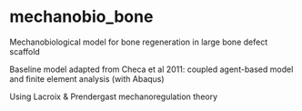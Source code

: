# mechanobio_bone

Mechanobiological model for bone regeneration in large bone defect scaffold

Baseline model adapted from Checa et al 2011: coupled agent-based model and finite element analysis (with Abaqus)

Using Lacroix & Prendergast mechanoregulation theory
